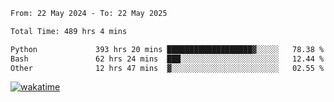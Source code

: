 <!--START_SECTION:waka-->

```txt
From: 22 May 2024 - To: 22 May 2025

Total Time: 489 hrs 4 mins

Python             393 hrs 20 mins ███████████████████▓░░░░░   78.38 %
Bash               62 hrs 24 mins  ███░░░░░░░░░░░░░░░░░░░░░░   12.44 %
Other              12 hrs 47 mins  ▓░░░░░░░░░░░░░░░░░░░░░░░░   02.55 %
```

<!--END_SECTION:waka-->
[![wakatime](https://wakatime.com/badge/user/5f89a63a-5294-4958-ad30-2b3455e63f2a.svg)](https://wakatime.com/@5f89a63a-5294-4958-ad30-2b3455e63f2a)
